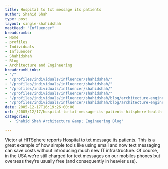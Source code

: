 ```yaml
---
title: Hospital to txt message its patients
author: Shahid Shah
type: post
layout: single-shahidshah
mastHead: "Influencer"
breadcrumbs:
- Home
- profiles
- Individuals
- Influencer
- Shahidshah
- Blog
- Architecture and Engineering
breadcrumbLinks:
- "/"
- "/profiles/individuals/influencer/shahidshah/"
- "/profiles/individuals/influencer/shahidshah/"
- "/profiles/individuals/influencer/shahidshah/"
- "/profiles/individuals/influencer/shahidshah/"
- "/profiles/individuals/influencer/shahidshah/blog/architecture-engineering/"
- "/profiles/individuals/influencer/shahidshah/blog/architecture-engineering/"
date: 2005-12-17T16:19:26+00:00
url: /2005/12/17/hospital-to-txt-message-its-patients-hitsphere-health-it-and-informatics-community/
categories:
  - 'Shahid Shah Architecture &amp; Engineering Blog'

---
```

Victor at HITSphere reports [Hospital to txt message its patients][1]. This is a great example of how simple tools like using email and now text messaging can save costs without introducing much new IT infrastructure. Of course, in the USA we&#8217;re still charged for text messages on our mobiles phones but overseas they&#8217;re usually free (and consequently in heavier use).

 [1]: http://www.hitsphere.com/community/?q=node/7